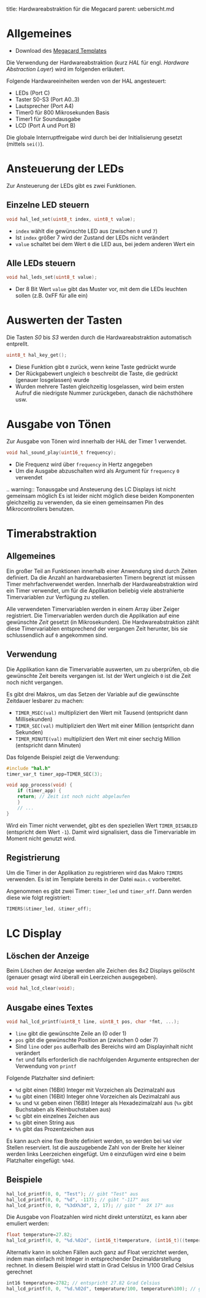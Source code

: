 title: Hardwareabstraktion für die Megacard
parent: uebersicht.md

# Allgemeines

* Download des [Megacard Templates](embedded_template_hal.zip)

Die Verwendung der Hardwareabstraktion (kurz *HAL* für engl. *Hardware Abstraction Layer*) wird im folgenden erläutert.

Folgende Hardwareeinheiten werden von der HAL angesteuert:

* LEDs (Port C)
* Taster S0-S3 (Port A0..3)
* Lautsprecher (Port A4)
* Timer0 für 800 Mikrosekunden Basis
* Timer1 für Soundausgabe
* LCD (Port A und Port B)

Die globale Interruptfreigabe wird durch bei der Initialisierung gesetzt (mittels `sei()`).

# Ansteuerung der LEDs

Zur Ansteuerung der LEDs gibt es zwei Funktionen.

## Einzelne LED steuern

```c
void hal_led_set(uint8_t index, uint8_t value);
```

* `index` wählt die gewünschte LED aus (zwischen `0` und `7`)
* Ist `index` größer 7 wird der Zustand der LEDs nicht verändert
* `value` schaltet bei dem Wert `0` die LED aus, bei jedem anderen Wert ein

## Alle LEDs steuern

```c
void hal_leds_set(uint8_t value);
```

* Der 8 Bit Wert `value` gibt das Muster vor, mit dem die LEDs leuchten sollen (z.B. 0xFF für alle ein)

# Auswerten der Tasten
Die Tasten *S0* bis *S3* werden durch die Hardwareabstraktion automatisch entprellt.

```c
uint8_t hal_key_get();
```

* Diese Funktion gibt `0` zurück, wenn keine Taste gedrückt wurde
* Der Rückgabewert ungleich `0` beschreibt die Taste, die gedrückt (genauer losgelassen) wurde
* Wurden mehrere Tasten gleichzeitig losgelassen, wird beim ersten Aufruf die niedrigste Nummer zurückgeben, danach die nächsthöhere usw.

# Ausgabe von Tönen

Zur Ausgabe von Tönen wird innerhalb der HAL der Timer 1 verwendet.

```c
void hal_sound_play(uint16_t frequency);
```

* Die Frequenz wird über `frequency` in Hertz angegeben
* Um die Ausgabe abzuschalten wird als Argument für `frequency` `0` verwendet

.. warning:: Tonausgabe und Ansteuerung des LC Displays ist nicht gemeinsam möglich
    Es ist leider nicht möglich diese beiden Komponenten gleichzeitig zu verwenden, da sie einen gemeinsamen Pin des
    Mikrocontrollers benutzen.

# Timerabstraktion
## Allgemeines
Ein großer Teil an Funktionen innerhalb einer Anwendung sind durch Zeiten definiert. Da die Anzahl an hardwarebasierten
Timern begrenzt ist müssen Timer mehrfachverwendet werden. Innerhalb der Hardwareabstraktion wird ein Timer verwendet,
um für die Applikation beliebig viele abstrahierte Timervariablen zur Verfügung zu stellen.

Alle verwendeten Timervariablen werden in einem Array über Zeiger registriert. Die Timervariablen werden durch die
Applikation auf eine gewünschte *Zeit* gesetzt (in Mikrosekunden). Die Hardwareabstraktion zählt diese Timervariablen
entsprechend der vergangen Zeit herunter, bis sie schlussendlich auf `0` angekommen sind.

## Verwendung
Die Applikation kann die Timervariable auswerten, um zu uberprüfen, ob die gewünschte Zeit bereits vergangen ist. Ist
der Wert ungleich `0` ist die Zeit noch nicht vergangen.

Es gibt drei Makros, um das Setzen der Variable auf die gewünschte Zeitdauer lesbarer zu machen:

* `TIMER_MSEC(val)` multipliziert den Wert mit Tausend (entspricht dann Millisekunden)
* `TIMER_SEC(val)` multipliziert den Wert mit einer Million (entspricht dann Sekunden)
* `TIMER_MINUTE(val)` multipliziert den Wert mit einer sechzig Million (entspricht dann Minuten)

Das folgende Beispiel zeigt die Verwendung:

```c
#include "hal.h"
timer_var_t timer_app=TIMER_SEC(3);

void app_process(void) {
    if (timer_app) {
    return; // Zeit ist noch nicht abgelaufen
    }
    // ...
}
```

Wird ein Timer nicht verwendet, gibt es den speziellen Wert `TIMER_DISABLED` (entspricht dem Wert `-1`). Damit wird
signalisiert, dass die Timervariable im Moment nicht genutzt wird.

## Registrierung
Um die Timer in der Applikation zu registrieren wird das Makro `TIMERS` verwenden. Es ist im Template bereits in der
Datei `main.c` vorbereitet.

Angenommen es gibt zwei Timer: `timer_led` und `timer_off`. Dann werden diese wie folgt registriert:

```c
TIMERS(&timer_led, &timer_off);
```

# LC Display
## Löschen der Anzeige
Beim Löschen der Anzeige werden alle Zeichen des 8x2 Displays gelöscht (genauer gesagt wird überall ein Leerzeichen
ausgegeben).

```c
void hal_lcd_clear(void);
```

## Ausgabe eines Textes

```c
void hal_lcd_printf(uint8_t line, uint8_t pos, char *fmt, ...);
```

* `line` gibt die gewünschte Zeile an (0 oder 1)
* `pos` gibt die gewünschte Position an (zwischen 0 oder 7)
* Sind `line` oder `pos` außerhalb des Bereichs wird am Displayinhalt nicht verändert
* `fmt` und falls erforderlich die nachfolgenden Argumente entsprechen der Verwendung von `printf`

Folgende Platzhalter sind definiert:

* `%d` gibt einen (16Bit) Integer mit Vorzeichen als Dezimalzahl aus
* `%u` gibt einen (16Bit) Integer ohne Vorzeichen als Dezimalzahl aus
* `%x` und `%X` geben einen (16Bit) Integer als Hexadezimalzahl aus (`%x` gibt Buchstaben als Kleinbuchstaben aus)
* `%c` gibt ein einzelnes Zeichen aus
* `%s` gibt einen String aus
* `%%` gibt das Prozentzeichen aus

Es kann auch eine fixe Breite definiert werden, so werden bei `%4d` vier Stellen reserviert. Ist die auszugebende Zahl
von der Breite her kleiner werden links Leerzeichen eingefügt. Um `0` einzufügen wird eine `0` beim Platzhalter
eingefügt: `%04d`.

## Beispiele

```c
hal_lcd_printf(0, 0, "Test"); // gibt "Test" aus
hal_lcd_printf(0, 0, "%d", -117); // gibt "-117" aus
hal_lcd_printf(0, 0, "%3dX%3d", 2, 17); // gibt "  2X 17" aus
```

Die Ausgabe von Floatzahlen wird nicht direkt unterstützt, es kann aber emuliert werden:

```c
float temperature=27.82;
hal_lcd_printf(0, 0, "%d.%02d", (int16_t)temperature, (int16_t)((temperature*100)%100)); // gibt "27.82" aus
```

Alternativ kann in solchen Fällen auch ganz auf Float verzichtet werden, indem man einfach mit Integer in entsprechender
Dezimaldarstellung rechnet. In diesem Beispiel wird statt in Grad Celsius in 1/100 Grad Celsius gerechnet

```c
int16 temperature=2782; // entspricht 27.82 Grad Celsius
hal_lcd_printf(0, 0, "%d.%02d", temperature/100, temperature%100); // gibt "27.82" aus
```